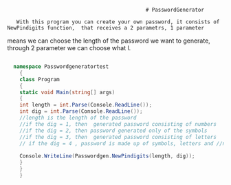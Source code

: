                                                 # PasswordGenerator

       With this program you can create your own password, it consists of NewPindigits function,  that receives a 2 parametrs, 1 parameter 
   means we can choose the length of the password we want to generate, through  2 parameter we can choose what l.



```c#

  namespace Passwordgeneratortest
	{
	class Program
	{
	static void Main(string[] args)
	{
	int length = int.Parse(Console.ReadLine());
	int dig = int.Parse(Console.ReadLine());
	//length is the length of the password
	//if the dig = 1, then  generated password consisting of numbers
	//if the dig = 2, then password generated only of the symbols
	//if the dig = 3, then  generated password consisting of letters
	// if the dig = 4 , password is made up of symbols, letters and //numbers.
	
	Console.WriteLine(Passwordgen.NewPindigits(length, dig));
	}
	}
	}




```
